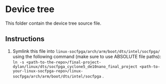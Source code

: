 # Device tree

This folder contain the device tree source file.


## Instructions

1. Symlink this file into `linux-socfpga/arch/arm/boot/dts/intel/socfpga/` using the following command (make sure to use ABSOLUTE file paths):
`ln -s <path-to-the-repo>/final-project-dylan/linux/dts/socfpga_cyclone5_de10nano_final_project <path-to-your-linux-socfpga-repo>/linux-socfpga/arch/arm/boot/dts/intel/socfpga` .

